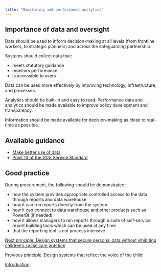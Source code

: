 ```yaml
---
title: "Monitoring and performance analytics"
---
```


## Importance of data and oversight

Data should be used to inform decision-making at all levels (from frontline workers, to strategic planners) and across the safeguarding partnership.

Systems should collect data that:

* meets statutory guidance
* monitors performance
* is accessible to users

Data can be used more effectively by improving technology, infrastructure, and processes.

Analytics should be built-in and easy to read. Performance data and analytics should be made available to improve policy development and transparency.

Information should be made available for decision-making as close to real-time as possible. 

## Available guidance

* [Make better use of data](https://www.gov.uk/guidance/make-better-use-of-data)
* [Point 10 of the GDS Service Standard](https://www.gov.uk/service-manual/service-standard/point-10-define-success-publish-performance-data)

## Good practice

During procurement, the following should be demonstrated:

* how the system provides appropriate controlled access to the data through reports and data warehouse
* how it can run reports directly from the system
* how it can connect to data warehouse and other products such as PowerBI (if needed)
* how it allows managers to run reports through a suite of self-service report building tools which can be used at any time
* that the reporting tool is not process intensive

[Next principle: Design systems that secure personal data without inhibiting children’s social care practice](/principle-7)

[Previous principle: Design systems that reflect the voice of the child](/principle-5)

[Introduction](/index)
